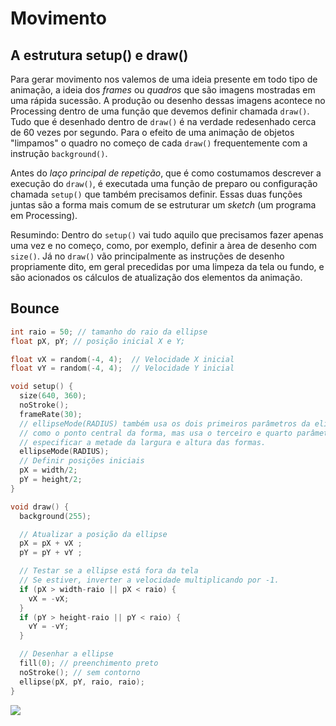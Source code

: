 # Movimento

## A estrutura setup() e draw()

Para gerar movimento nos valemos de uma ideia presente em todo tipo de animação, a ideia dos *frames* ou *quadros* que são imagens mostradas em uma rápida sucessão. A produção ou desenho dessas imagens acontece no Processing dentro de uma função que devemos definir chamada `draw()`. Tudo que é desenhado dentro de `draw()` é na verdade redesenhado cerca de 60 vezes por segundo. Para o efeito de uma animação de objetos "limpamos" o quadro no começo de cada `draw()` frequentemente com a instrução `background()`.

Antes do *laço principal de repetição*, que é como costumamos descrever a execução do `draw()`, é executada uma função de preparo ou configuração chamada `setup()` que também precisamos definir. Essas duas funções juntas são a forma mais comum de se estruturar um *sketch* (um programa em Processing).

Resumindo: Dentro do `setup()` vai tudo aquilo que precisamos fazer apenas uma vez e no começo, como, por exemplo, definir a àrea de desenho com `size()`. Já no `draw()` vão principalmente as instruções de desenho propriamente dito, em geral precedidas por uma limpeza da tela ou fundo, e são acionados os cálculos de atualização dos elementos da animação.

## Bounce

```pde
int raio = 50; // tamanho do raio da ellipse
float pX, pY; // posição inicial X e Y;   

float vX = random(-4, 4);  // Velocidade X inicial
float vY = random(-4, 4);  // Velocidade Y inicial

void setup() {
  size(640, 360);
  noStroke();
  frameRate(30);
  // ellipseMode(RADIUS) também usa os dois primeiros parâmetros da elipse () 
  // como o ponto central da forma, mas usa o terceiro e quarto parâmetros para
  // especificar a metade da largura e altura das formas.
  ellipseMode(RADIUS);
  // Definir posições iniciais
  pX = width/2;
  pY = height/2;
}

void draw() {
  background(255);

  // Atualizar a posição da ellipse
  pX = pX + vX ;
  pY = pY + vY ;

  // Testar se a ellipse está fora da tela
  // Se estiver, inverter a velocidade multiplicando por -1.
  if (pX > width-raio || pX < raio) {
    vX = -vX;
  }
  if (pY > height-raio || pY < raio) {
    vY = -vY;
  }

  // Desenhar a ellipse
  fill(0); // preenchimento preto
  noStroke(); // sem contorno
  ellipse(pX, pY, raio, raio);
}
```

![](https://github.com/arteprog/programacao-criativa/blob/master/assets/imagens/bounce.gif?raw=true)

